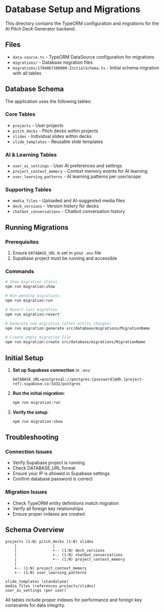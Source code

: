 # Database Setup and Migrations

This directory contains the TypeORM configuration and migrations for the AI Pitch Deck Generator backend.

## Files

- `data-source.ts` - TypeORM DataSource configuration for migrations
- `migrations/` - Database migration files
- `migrations/1704067200000-InitialSchema.ts` - Initial schema migration with all tables

## Database Schema

The application uses the following tables:

### Core Tables
- `projects` - User projects
- `pitch_decks` - Pitch decks within projects  
- `slides` - Individual slides within decks
- `slide_templates` - Reusable slide templates

### AI & Learning Tables
- `user_ai_settings` - User AI preferences and settings
- `project_context_memory` - Context memory events for AI learning
- `user_learning_patterns` - AI learning patterns per user/scope

### Supporting Tables
- `media_files` - Uploaded and AI-suggested media files
- `deck_versions` - Version history for decks
- `chatbot_conversations` - Chatbot conversation history

## Running Migrations

### Prerequisites
1. Ensure `DATABASE_URL` is set in your `.env` file
2. Supabase project must be running and accessible

### Commands

```bash
# Show migration status
npm run migration:show

# Run pending migrations
npm run migration:run

# Revert last migration
npm run migration:revert

# Generate new migration (after entity changes)
npm run migration:generate src/database/migrations/MigrationName

# Create empty migration file
npm run migration:create src/database/migrations/MigrationName
```

## Initial Setup

1. **Set up Supabase connection** in `.env`:
   ```
   DATABASE_URL=postgresql://postgres:[password]@db.[project-ref].supabase.co:5432/postgres
   ```

2. **Run the initial migration**:
   ```bash
   npm run migration:run
   ```

3. **Verify the setup**:
   ```bash
   npm run migration:show
   ```

## Troubleshooting

### Connection Issues
- Verify Supabase project is running
- Check DATABASE_URL format
- Ensure your IP is allowed in Supabase settings
- Confirm database password is correct

### Migration Issues
- Check TypeORM entity definitions match migration
- Verify all foreign key relationships
- Ensure proper indexes are created

## Schema Overview

```
projects (1:N) pitch_decks (1:N) slides
    |                |
    |                +-- (1:N) deck_versions
    |                +-- (1:N) chatbot_conversations
    |                +-- (1:N) project_context_memory
    |
    +-- (1:N) project_context_memory
    +-- (1:N) user_learning_patterns

slide_templates (standalone)
media_files (references projects/slides)
user_ai_settings (per user)
```

All tables include proper indexes for performance and foreign key constraints for data integrity.
